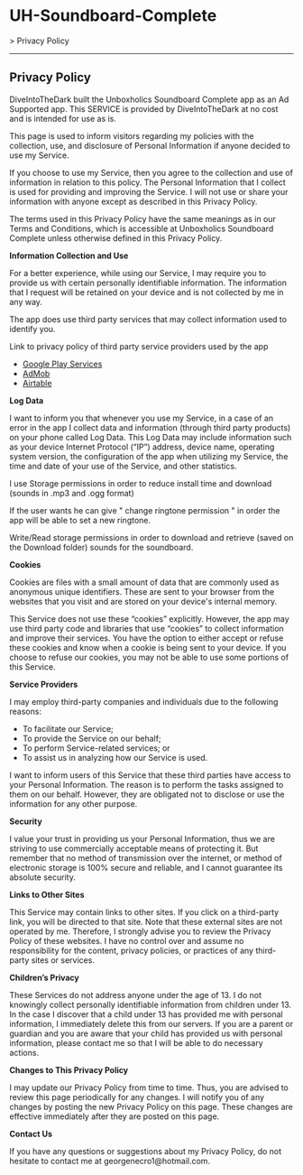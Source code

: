 # UH-Soundboard-Complete

 &gt; Privacy Policy</h2>
<hr>
<div id="content">
    <h2>Privacy Policy</h2>
    <p>DiveIntoTheDark built the Unboxholics Soundboard Complete app as an Ad Supported app. This SERVICE is provided by DiveIntoTheDark at no cost and is intended for use as is.</p>
    <p>This page is used to inform visitors regarding my policies with the collection, use, and disclosure of Personal Information if anyone decided to use my Service.</p>
    <p>If you choose to use my Service, then you agree to the collection and use of information in relation to this policy. The Personal Information that I collect is used for providing and improving the Service. I will not use or share your information with anyone except as described in this Privacy Policy.</p>
    <p>The terms used in this Privacy Policy have the same meanings as in our Terms and Conditions, which is accessible at Unboxholics Soundboard Complete unless otherwise defined in this Privacy Policy.</p>
    <p><strong>Information Collection and Use</strong></p>
    <p>For a better experience, while using our Service, I may require you to provide us with certain personally identifiable information. The information that I request will be retained on your device and is not collected by me in any way.</p>
    <p>The app does use third party services that may collect information used to identify you.</p>
    <div>
        <p>Link to privacy policy of third party service providers used by the app</p>
        <ul>
            <li><a href="https://www.google.com/policies/privacy/" rel="nofollow" target="_blank">Google Play Services</a></li>
            <li><a href="https://support.google.com/admob/answer/6128543?hl=en" rel="nofollow" target="_blank">AdMob</a></li>
            <li><a href="https://airtable.com/privacy" rel="nofollow" target="_blank">Airtable</a></li>
        </ul>
    </div>
    <p><strong>Log Data</strong></p>
    <p>I want to inform you that whenever you use my Service, in a case of an error in the app I collect data and information (through third party products) on your phone called Log Data. This Log Data may include information such as your device Internet Protocol (“IP”) address, device name, operating system version, the configuration of the app when utilizing my Service, the time and date of your use of the Service, and other statistics.</p>
    <p>I use Storage permissions in order to reduce install time and download (sounds in .mp3 and .ogg format)</p>
    <p>If the user wants he can give " change ringtone permission " in order the app will be able to set a new ringtone.</p>
    <p>Write/Read storage permissions in order to download and retrieve (saved on the Download folder) sounds for the soundboard.</p>
    <p><strong>Cookies</strong></p>
    <p>Cookies are files with a small amount of data that are commonly used as anonymous unique identifiers. These are sent to your browser from the websites that you visit and are stored on your device's internal memory.</p>
    <p>This Service does not use these “cookies” explicitly. However, the app may use third party code and libraries that use “cookies” to collect information and improve their services. You have the option to either accept or refuse these cookies and know when a cookie is being sent to your device. If you choose to refuse our cookies, you may not be able to use some portions of this Service.</p>
    <p><strong>Service Providers</strong></p>
    <p>I may employ third-party companies and individuals due to the following reasons:</p>
    <ul>
        <li>To facilitate our Service;</li>
        <li>To provide the Service on our behalf;</li>
        <li>To perform Service-related services; or</li>
        <li>To assist us in analyzing how our Service is used.</li>
    </ul>
    <p>I want to inform users of this Service that these third parties have access to your Personal Information. The reason is to perform the tasks assigned to them on our behalf. However, they are obligated not to disclose or use the information for any other purpose.</p>
    <p><strong>Security</strong></p>
    <p>I value your trust in providing us your Personal Information, thus we are striving to use commercially acceptable means of protecting it. But remember that no method of transmission over the internet, or method of electronic storage is 100% secure and reliable, and I cannot guarantee its absolute security.</p>
    <p><strong>Links to Other Sites</strong></p>
    <p>This Service may contain links to other sites. If you click on a third-party link, you will be directed to that site. Note that these external sites are not operated by me. Therefore, I strongly advise you to review the Privacy Policy of these websites. I have no control over and assume no responsibility for the content, privacy policies, or practices of any third-party sites or services.</p>
    <p><strong>Children’s Privacy</strong></p>
    <p>These Services do not address anyone under the age of 13. I do not knowingly collect personally identifiable information from children under 13. In the case I discover that a child under 13 has provided me with personal information, I immediately delete this from our servers. If you are a parent or guardian and you are aware that your child has provided us with personal information, please contact me so that I will be able to do necessary actions.</p>
    <p><strong>Changes to This Privacy Policy</strong></p>
    <p>I may update our Privacy Policy from time to time. Thus, you are advised to review this page periodically for any changes. I will notify you of any changes by posting the new Privacy Policy on this page. These changes are effective immediately after they are posted on this page.</p>
    <p><strong>Contact Us</strong></p>
    <p>If you have any questions or suggestions about my Privacy Policy, do not hesitate to contact me at georgenecro1@hotmail.com.</p>
</div>
